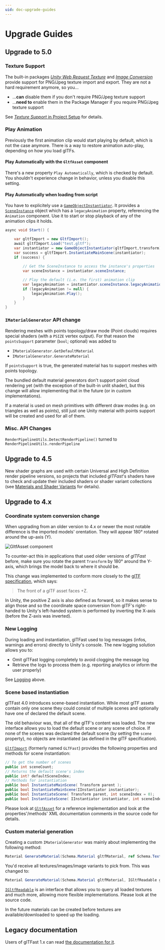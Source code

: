 ```yaml
---
uid: doc-upgrade-guides
---
```


# Upgrade Guides

## Upgrade to 5.0

### Texture Support

The built-in packages [*Unity Web Request Texture*][uwrt] and [*Image Conversion*][ImgConv] provide support for PNG/Jpeg texture import and export. They are not a hard requirement anymore, so you…

- …**can** disable them if you don't require PNG/Jpeg texture support
- …**need to** enable them in the Package Manager if you require PNG/Jpeg texture support

See [*Texture Support* in Project Setup](ProjectSetup.md#materials-and-shader-variants) for details.

### Play Animation

Previously the first animation clip would start playing by default, which is not the case anymore. There is a way to restore animation auto-play, depending on how you load glTFs.

#### Play Automatically with the `GltfAsset` component

There's a new property `Play Automatically`, which is checked by default. You shouldn't experience change in behavior, unless you disable this setting.

#### Play Automatically when loading from script

You have to explicitely use a [`GameObjectInstantiator`][GameObjectInstantiator]. It provides a [`SceneInstance`][SceneInstance] object which has a `legacyAnimation` property, referencing the `Animation` component. Use it to start or stop playback of any of the animation clips it holds.

```csharp
async void Start() {

    var gltfImport = new GltfImport();
    await gltfImport.Load("test.gltf");
    var instantiator = new GameObjectInstantiator(gltfImport,transform);
    var success = gltfImport.InstantiateMainScene(instantiator);
    if (success) {
        
        // Get the SceneInstance to access the instance's properties
        var sceneInstance = instantiator.sceneInstance;

        // Play the default (i.e. the first) animation clip
        var legacyAnimation = instantiator.sceneInstance.legacyAnimation;
        if (legacyAnimation != null) {
            legacyAnimation.Play();
        }
    }
}
```

### `IMaterialGenerator` API change

Rendering meshes with points topology/draw mode (Point clouds) requires special shaders (with a `PSIZE` vertex output). For that reason the `pointsSupport` parameter (`bool`; optional) was added to

- `IMaterialGenerator.GetDefaultMaterial` 
- `IMaterialGenerator.GenerateMaterial` 

If `pointsSupport` is true, the generated material has to support meshes with points topology.

The bundled default material generators don't support point cloud rendering yet (with the exception of the built-in unlit shader), but this change will allow implementing that in the future (or in custom implementations).

If a material is used on mesh primitives with different draw modes (e.g. on triangles as well as points), still just one Unity material with points support will be created and used for all of them.

### Misc. API Changes

`RenderPipelineUtils.DetectRenderPipeline()` turned to `RenderPipelineUtils.renderPipeline`

## Upgrade to 4.5

New shader graphs are used with certain Universal and High Definition render pipeline versions, so projects that included *glTFast*'s shaders have to check and update their included shaders or shader variant collections (see [Materials and Shader Variants](ProjectSetup.md#materials-and-shader-variants) for details).

## Upgrade to 4.x

### Coordinate system conversion change

When upgrading from an older version to 4.x or newer the most notable difference is the imported models' orentation. They will appear 180° rotated around the up-axis (Y).

![GltfAsset component][gltfast3to4]

To counter-act this in applications that used older versions of *glTFast* before, make sure you rotate the parent `Transform` by 180° around the Y-axis, which brings the model back to where it should be.

This change was implemented to conform more closely to the [glTF specification][gltf-spec-coords], which says:

> The front of a glTF asset faces +Z.

In Unity, the positive Z axis is also defined as forward, so it makes sense to align those and so the coordinate space conversion from glTF's right-handed to Unity's left-handed system is performed by inverting the X-axis (before the Z-axis was inverted).

### New Logging

During loading and instantiation, glTFast used to log messages (infos, warnings and errors) directly to Unity's console. The new logging solution allows you to:

- Omit glTFast logging completely to avoid clogging the message log
- Retrieve the logs to process them (e.g. reporting analytics or inform the user properly)

See [Logging](ImportRuntime.md#logging) above.

### Scene based instantiation

glTFast 4.0 introduces scene-based instantiation. While most glTF assets contain only one scene they could consist of multiple scenes and optionally have one of declared the default scene.

The old behaviour was, that all of the glTF's content was loaded. The new interface allows you to load the default scene or any scene of choice. If none of the scenes was declared the default scene (by setting the `scene` property), no objects are instantiated (as defined in the glTF specification).

[`GltfImport`][GltfImport] (formerly named `GLTFast`) provides the following properties and methods for scene instantiation:

```csharp
// To get the number of scenes
public int sceneCount;
// Returns the default scene's index
public int? defaultSceneIndex;
// Methods for instantiation
public bool InstantiateMainScene( Transform parent );
public bool InstantiateMainScene(IInstantiator instantiator);
public bool InstantiateScene( Transform parent, int sceneIndex = 0);
public bool InstantiateScene( IInstantiator instantiator, int sceneIndex = 0 );
```

Please look at [`GltfAsset`][GltfAsset] for a reference implementation and look at the properties'/methods' XML documentation comments in the source code for details.

### Custom material generation

Creating a custom `IMaterialGenerator` was mainly about implementing the following method:

```csharp
Material GenerateMaterial(Schema.Material gltfMaterial, ref Schema.Texture[] textures, ref Schema.Image[] schemaImages, ref Dictionary<int, Texture2D>[] imageVariants);
```

You'd receive all textures/images/image variants to pick from. This was changed to:

```csharp
Material GenerateMaterial(Schema.Material gltfMaterial, IGltfReadable gltf);
```

[`IGltfReadable`][IGltfReadable] is an interface that allows you to query all loaded textures and much more, allowing more flexible implementations. Please look at the source code.

In the future materials can be created before textures are available/downloaded to speed up the loading.

## Legacy documentation

Users of glTFast 1.x can read [the documentation for it](./gltfast-1.md).

[GameObjectInstantiator]: xref:GLTFast.GameObjectInstantiator
[gltf-spec-coords]: https://www.khronos.org/registry/glTF/specs/2.0/glTF-2.0.html#coordinate-system-and-units
[GltfAsset]: xref:GLTFast.GltfAsset
[gltfast3to4]: Images/gltfast3to4.png  "3D scene view showing BoomBoxWithAxes model twice. One with the legacy axis conversion and one with the new orientation"
[GltfImport]: xref:GLTFast.GltfImport
[IGltfReadable]: xref:GLTFast.IGltfReadable
[ImgConv]: https://docs.unity3d.com/2021.3/Documentation/ScriptReference/UnityEngine.ImageConversionModule.html
[SceneInstance]: xref:GLTFast.GameObjectInstantiator.SceneInstance
[uwrt]: https://docs.unity3d.com/2021.3/Documentation/ScriptReference/UnityEngine.UnityWebRequestTextureModule.html

